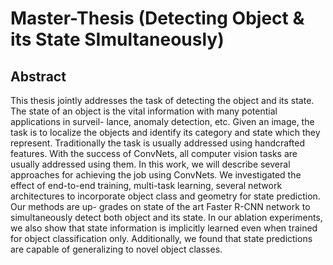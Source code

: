 # Master-Thesis (Detecting Object &amp; its State SImultaneously)

## Abstract
This thesis jointly addresses the task of detecting the object and its state. The state
of an object is the vital information with many potential applications in surveil-
lance, anomaly detection, etc. Given an image, the task is to localize the objects
and identify its category and state which they represent. Traditionally the task
is usually addressed using handcrafted features. With the success of ConvNets,
all computer vision tasks are usually addressed using them. In this work, we will
describe several approaches for achieving the job using ConvNets. We investigated
the effect of end-to-end training, multi-task learning, several network architectures
to incorporate object class and geometry for state prediction. Our methods are up-
grades on state of the art Faster R-CNN network to simultaneously
detect both object and its state. In our ablation experiments, we also show that
state information is implicitly learned even when trained for object classification
only. Additionally, we found that state predictions are capable of generalizing to
novel object classes.
